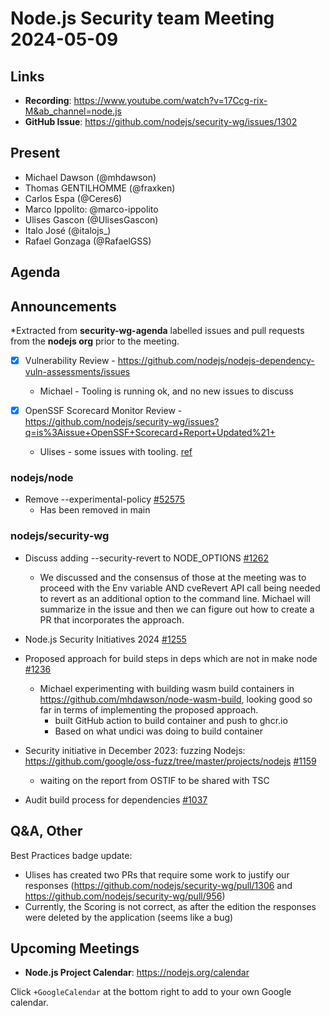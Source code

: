 # Node.js  Security team Meeting 2024-05-09

## Links

* **Recording**: https://www.youtube.com/watch?v=17Ccg-rix-M&ab_channel=node.js
* **GitHub Issue**: https://github.com/nodejs/security-wg/issues/1302

## Present

* Michael Dawson (@mhdawson)
* Thomas GENTILHOMME (@fraxken)
* Carlos Espa (@Ceres6)
* Marco Ippolito: @marco-ippolito 
* Ulises Gascon (@UlisesGascon)
* Italo José (@italojs_)
* Rafael Gonzaga (@RafaelGSS)

## Agenda

## Announcements

*Extracted from **security-wg-agenda** labelled issues and pull requests from the **nodejs org** prior to the meeting.

- [X] Vulnerability Review - https://github.com/nodejs/nodejs-dependency-vuln-assessments/issues
  * Michael - Tooling is running ok, and no new issues to discuss

- [X] OpenSSF Scorecard Monitor Review - https://github.com/nodejs/security-wg/issues?q=is%3Aissue+OpenSSF+Scorecard+Report+Updated%21+
  * Ulises - some issues with tooling. [ref](https://github.com/nodejs/security-wg/actions/runs/9018519638/job/24779366504)

### nodejs/node

* Remove --experimental-policy [#52575](https://github.com/nodejs/node/issues/52575)
  * Has been removed in main

### nodejs/security-wg

* Discuss adding --security-revert to NODE_OPTIONS [#1262](https://github.com/nodejs/security-wg/issues/1262)
  * We discussed and the consensus of those at the meeting was to proceed with the Env variable AND cveRevert API call being needed to revert as an additional option to the command line. Michael will summarize in the issue and then we can figure out how to create a PR that incorporates the approach.

* Node.js Security Initiatives 2024 [#1255](https://github.com/nodejs/security-wg/issues/1255)

* Proposed approach for build steps in deps which are not in make node  [#1236](https://github.com/nodejs/security-wg/issues/1236)
  * Michael experimenting with building wasm build containers in https://github.com/mhdawson/node-wasm-build, looking good so far in terms of implementing the proposed approach.
    * built GitHub action to build container and push to ghcr.io
    * Based on what undici was doing to build container

* Security initiative in December 2023: fuzzing Nodejs: https://github.com/google/oss-fuzz/tree/master/projects/nodejs 
[#1159](https://github.com/nodejs/security-wg/issues/1159)
  * waiting on the report from OSTIF to be shared with TSC

* Audit build process for dependencies [#1037](https://github.com/nodejs/security-wg/issues/1037)



## Q&A, Other

Best Practices badge update:
- Ulises has created two PRs that require some work to justify our responses (https://github.com/nodejs/security-wg/pull/1306 and https://github.com/nodejs/security-wg/pull/956)
- Currently, the Scoring is not correct, as after the edition the responses were deleted by the application (seems like a bug)

## Upcoming Meetings

* **Node.js Project Calendar**: <https://nodejs.org/calendar>

Click `+GoogleCalendar` at the bottom right to add to your own Google calendar.
